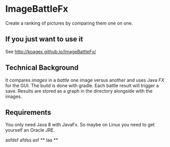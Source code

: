 # ImageBattleFx
Create a ranking of pictures by comparing them one on one.


## If you just want to use it
See http://koagex.github.io/ImageBattleFx/

## Technical Background

It compares *images* in a *battle* one image versus another and uses Java *FX* for the GUI.
The build is done with gradle.
Each battle result will trigger a save. Results are stored as a graph in the directory alongside with the images.

## Requirements

You only need Java 8 with JavaFx. So maybe on Linux you need to get yourself an Oracle JRE.

asfdsf
afdss
asf ** laa **